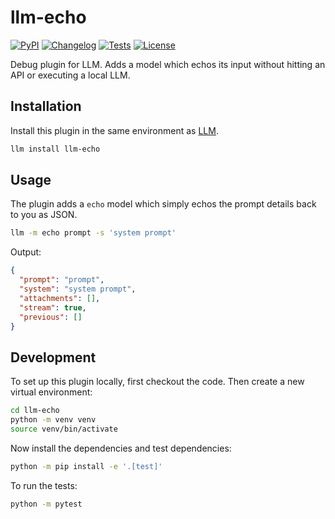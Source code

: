 # llm-echo

[![PyPI](https://img.shields.io/pypi/v/llm-echo.svg)](https://pypi.org/project/llm-echo/)
[![Changelog](https://img.shields.io/github/v/release/simonw/llm-echo?include_prereleases&label=changelog)](https://github.com/simonw/llm-echo/releases)
[![Tests](https://github.com/simonw/llm-echo/actions/workflows/test.yml/badge.svg)](https://github.com/simonw/llm-echo/actions/workflows/test.yml)
[![License](https://img.shields.io/badge/license-Apache%202.0-blue.svg)](https://github.com/simonw/llm-echo/blob/main/LICENSE)

Debug plugin for LLM. Adds a model which echos its input without hitting an API or executing a local LLM.

## Installation

Install this plugin in the same environment as [LLM](https://llm.datasette.io/).
```bash
llm install llm-echo
```
## Usage

The plugin adds a `echo` model which simply echos the prompt details back to you as JSON.

```bash
llm -m echo prompt -s 'system prompt'
```
Output:
```json
{
  "prompt": "prompt",
  "system": "system prompt",
  "attachments": [],
  "stream": true,
  "previous": []
}
```

## Development

To set up this plugin locally, first checkout the code. Then create a new virtual environment:
```bash
cd llm-echo
python -m venv venv
source venv/bin/activate
```
Now install the dependencies and test dependencies:
```bash
python -m pip install -e '.[test]'
```
To run the tests:
```bash
python -m pytest
```
